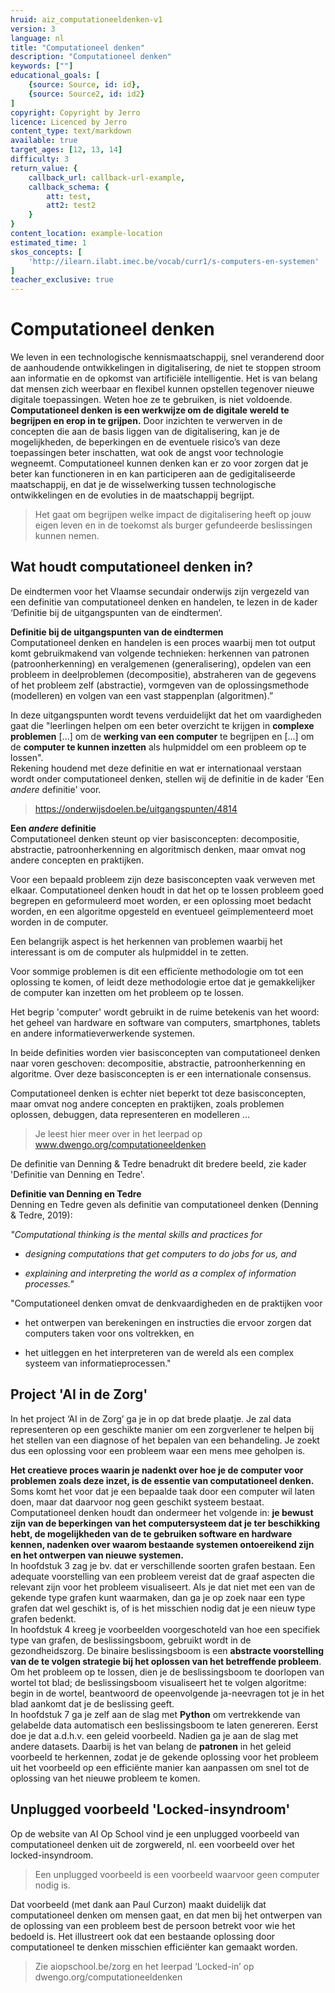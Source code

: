 ```yaml
---
hruid: aiz_computationeeldenken-v1
version: 3
language: nl
title: "Computationeel denken"
description: "Computationeel denken"
keywords: [""]
educational_goals: [
    {source: Source, id: id}, 
    {source: Source2, id: id2}
]
copyright: Copyright by Jerro
licence: Licenced by Jerro
content_type: text/markdown
available: true
target_ages: [12, 13, 14]
difficulty: 3
return_value: {
    callback_url: callback-url-example,
    callback_schema: {
        att: test,
        att2: test2
    }
}
content_location: example-location
estimated_time: 1
skos_concepts: [
    'http://ilearn.ilabt.imec.be/vocab/curr1/s-computers-en-systemen'
]
teacher_exclusive: true
---
```


# Computationeel denken

We leven in een technologische kennismaatschappij, snel veranderend door de aanhoudende ontwikkelingen in digitalisering, de niet te stoppen stroom aan informatie en de opkomst van artificiële intelligentie. Het is van belang dat mensen zich weerbaar en flexibel kunnen opstellen tegenover nieuwe digitale toepassingen. Weten hoe ze te gebruiken, is niet voldoende. **Computationeel denken is een werkwijze om de digitale wereld te begrijpen en erop in te grijpen.** Door inzichten te verwerven in de concepten die aan de basis liggen van de digitalisering, kan je de mogelijkheden, de beperkingen en de eventuele risico’s van deze toepassingen beter inschatten, wat ook de angst voor technologie wegneemt. Computationeel kunnen denken kan er zo voor zorgen dat je beter kan functioneren in en kan participeren aan de gedigitaliseerde maatschappij, en dat je de wisselwerking tussen technologische ontwikkelingen en de evoluties in de maatschappij begrijpt. 

> Het gaat om begrijpen welke impact de digitalisering heeft op jouw eigen leven en in de toekomst als burger gefundeerde beslissingen kunnen nemen. 

## Wat houdt computationeel denken in? 

De eindtermen voor het Vlaamse secundair onderwijs zijn vergezeld van een definitie van computationeel denken en handelen, te lezen in de kader ‘Definitie bij de uitgangspunten van de eindtermen‘. 

<div class="alert alert-box alert-success">
    <strong>Definitie bij de uitgangspunten van de eindtermen</strong><br>
    Computationeel denken en handelen is een proces waarbij men tot output komt gebruikmakend van volgende technieken: herkennen van patronen (patroonherkenning) en veralgemenen (generalisering), opdelen van een probleem in deelproblemen (decompositie), abstraheren van de gegevens of het probleem zelf (abstractie), vormgeven van de oplossingsmethode (modelleren) en volgen van een vast stappenplan (algoritmen).”
</div> 

In deze uitgangspunten wordt tevens verduidelijkt dat het om vaardigheden gaat die "leerlingen helpen om een beter overzicht te krijgen in **complexe problemen** [...] om de **werking van een computer** te begrijpen en [...] om de **computer te kunnen inzetten** als hulpmiddel om een probleem op te lossen".<br> 
Rekening houdend met deze definitie en wat er internationaal verstaan wordt onder computationeel denken, stellen wij de definitie in de kader 'Een *andere* definitie' voor. 

> https://onderwijsdoelen.be/uitgangspunten/4814

<div class="alert alert-box alert-success">
<strong>Een <em>andere</em> definitie</strong><br>
Computationeel denken steunt op vier basisconcepten: decompositie, abstractie, patroonherkenning en algoritmisch denken, maar omvat nog andere concepten en praktijken. 

Voor een bepaald probleem zijn deze basisconcepten vaak verweven met elkaar. Computationeel denken houdt in dat het op te lossen probleem goed begrepen en geformuleerd moet worden, er een oplossing moet bedacht worden, en een algoritme opgesteld en eventueel geïmplementeerd moet worden in de computer. 

Een belangrijk aspect is het herkennen van problemen waarbij het interessant is om de computer als hulpmiddel in te zetten. 

Voor sommige problemen is dit een efficïente methodologie om tot een oplossing te komen, of leidt deze methodologie ertoe dat je gemakkelijker de computer kan inzetten om het probleem op te lossen. 

Het begrip 'computer' wordt gebruikt in de ruime betekenis van het woord: het geheel van hardware en software van computers, smartphones, tablets en andere informatieverwerkende systemen.
</div> 

In beide definities worden vier basisconcepten van computationeel denken naar voren geschoven: decompositie, abstractie, patroonherkenning en algoritme. Over deze basisconcepten is er een internationale consensus. 

Computationeel denken is echter niet beperkt tot deze basisconcepten, maar omvat nog andere concepten en praktijken, zoals problemen oplossen, debuggen, data representeren en modelleren ... 

> Je leest hier meer over in het leerpad op www.dwengo.org/computationeeldenken 

De definitie van Denning & Tedre benadrukt dit bredere beeld, zie kader 'Definitie van Denning en Tedre'. 

<div class="alert alert-box alert-success">
<strong>Definitie van Denning en Tedre</strong><br>
Denning en Tedre geven als definitie van computationeel denken (Denning & Tedre, 2019): 

<em>"Computational thinking is the mental skills and practices for<br>
<ul><li>designing computations that get computers to do jobs for us, and</li></ul>
<ul><li>explaining and interpreting the world as a complex of information processes."</li></ul>
</em> 

"Computationeel denken omvat de denkvaardigheden en de praktijken voor<br>
<ul><li>het ontwerpen van berekeningen en instructies die ervoor zorgen dat computers taken voor ons voltrekken, en</li></ul>
<ul><li>het uitleggen en het interpreteren van de wereld als een complex systeem van informatieprocessen."</li></ul>
</div> 

## Project 'AI in de Zorg' 

In het project ‘AI in de Zorg’ ga je in op dat brede plaatje. Je zal data representeren op een geschikte manier om een zorgverlener te helpen bij het stellen van een diagnose of het bepalen van een behandeling. Je zoekt dus een oplossing voor een probleem waar een mens mee geholpen is. 

**Het creatieve proces waarin je nadenkt over hoe je de computer voor problemen zoals deze inzet, is de essentie van computationeel denken.**<br> 
Soms komt het voor dat je een bepaalde taak door een computer wil laten doen, maar dat daarvoor nog geen geschikt systeem bestaat. Computationeel denken houdt dan ondermeer het volgende in: **je bewust zijn van de beperkingen van het computersysteem dat je ter beschikking hebt, de mogelijkheden van de te gebruiken software en hardware kennen, nadenken over waarom bestaande systemen ontoereikend zijn en het ontwerpen van nieuwe systemen.**<br> 
In hoofdstuk 3 zag je bv. dat er verschillende soorten grafen bestaan. Een adequate voorstelling van een probleem vereist dat de graaf aspecten die relevant zijn voor het probleem visualiseert. Als je dat niet met een van de gekende type grafen kunt waarmaken, dan ga je op zoek naar een type grafen dat wel geschikt is, of is het misschien nodig dat je een nieuw type grafen bedenkt.<br> 
In hoofdstuk 4 kreeg je voorbeelden voorgeschoteld van hoe een specifiek type van grafen, de beslissingsboom, gebruikt wordt in de gezondheidszorg. De binaire beslissingsboom is een **abstracte voorstelling van de te volgen strategie bij het oplossen van het betreffende probleem**. Om het probleem op te lossen, dien je de beslissingsboom te doorlopen van wortel tot blad; de beslissingsboom visualiseert het te volgen algoritme: begin in de wortel, beantwoord de opeenvolgende ja-neevragen tot je in het blad aankomt dat je de beslissing geeft.<br> 
In hoofdstuk 7 ga je zelf aan de slag met **Python** om vertrekkende van gelabelde data automatisch een beslissingsboom te laten genereren. Eerst doe je dat a.d.h.v. een geleid voorbeeld. Nadien ga je aan de slag met andere datasets. Daarbij is het van belang de **patronen** in het geleid voorbeeld te herkennen, zodat je de gekende oplossing voor het probleem uit het voorbeeld op een efficiënte manier kan aanpassen om snel tot de oplossing van het nieuwe probleem te komen. 

## Unplugged voorbeeld 'Locked-insyndroom' 

Op de website van AI Op School vind je een unplugged voorbeeld van computationeel denken uit de zorgwereld, nl. een voorbeeld over het locked-insyndroom. 

> Een unplugged voorbeeld is een voorbeeld waarvoor geen computer nodig is. 

Dat voorbeeld (met dank aan Paul Curzon) maakt duidelijk dat computationeel denken om mensen gaat, en dat men bij het ontwerpen van de oplossing van een probleem best de persoon betrekt voor wie het bedoeld is. Het illustreert ook dat een bestaande oplossing door computationeel te denken misschien efficiënter kan gemaakt worden. 

> Zie aiopschool.be/zorg en het leerpad ‘Locked-in’ op dwengo.org/computationeeldenken